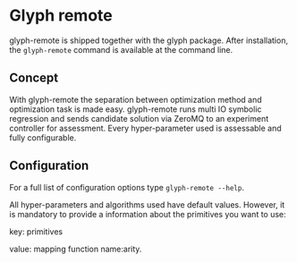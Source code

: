# Glyph remote

glyph-remote is shipped together with the glyph package. After installation, the `glyph-remote` command is available at the command line.

## Concept

With glyph-remote the separation between optimization method and optimization task is made easy. glyph-remote runs multi IO symbolic regression and sends candidate solution via ZeroMQ to an experiment controller for assessment. Every hyper-parameter used is assessable and fully configurable.

## Configuration

For a full list of configuration options type `glyph-remote --help`.

All hyper-parameters and algorithms used have default values.
However, it is mandatory to provide a information about the primitives you want to use:

key: primitives

value: mapping function name:arity.
